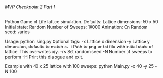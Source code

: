 ###### MVP Checkpoint 2 Part 1 ######
Python Game of Life lattice simulation.
Defaults:
Lattice dimensions: 50 x 50
Initial state: Random
Number of Sweeps: 10000
Animation: On
Random seed: varies

Usage: python Ising.py <Tags>
Optional tags:
-x <value>        Lattice x dimension
-y <value>        Lattice y dimension, defaults to match x.
-i <path>         Path to png or txt file with initial state of lattice. This overwrites x/y.
-rs <value>       Set random seed
-N <values>       Number of sweeps to perform
-H                Print this dialogue and exit.

Example with 40 x 25 lattice with 100 sweeps:
python Main.py -x 40 -y 25 -N 100
